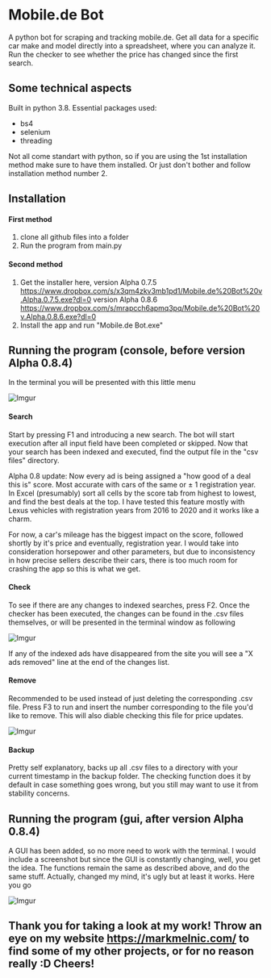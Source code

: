 # Mobile.de Bot
A python bot for scraping and tracking mobile.de. Get all data for a specific car make and model directly into a spreadsheet, where you can analyze it. Run the checker to see whether the price has changed since the first search.

## Some technical aspects
Built in python 3.8. Essential packages used:
 * bs4
 * selenium
 * threading

Not all come standart with python, so if you are using the 1st installation method make sure to have them installed. Or just don't bother and follow installation method number 2.

## Installation
#### First method
1. clone all github files into a folder  
2. Run the program from main.py

#### Second method
1. Get the installer here, version Alpha 0.7.5 
https://www.dropbox.com/s/x3qm4zkv3mb1pd1/Mobile.de%20Bot%20v.Alpha.0.7.5.exe?dl=0
version Alpha 0.8.6 
https://www.dropbox.com/s/mrapcch6apmq3pq/Mobile.de%20Bot%20v.Alpha.0.8.6.exe?dl=0
2. Install the app and run "Mobile.de Bot.exe" 

## Running the program (console, before version Alpha 0.8.4)
In the terminal you will be presented with this little menu

![Imgur](https://i.imgur.com/PzQZO8Rm.png)

#### Search
Start by pressing F1 and introducing a new search. The bot will start execution after all input field have been completed or skipped.
Now that your search has been indexed and executed, find the output file in the "csv files" directory.

Alpha 0.8 update: Now every ad is being assigned a "how good of a deal this is" score. Most accurate with cars of the same or ± 1 registration year. In Excel (presumably) sort all cells by the score tab from highest to lowest, and find the best deals at the top. I have tested this feature mostly with Lexus vehicles with registration years from 2016 to 2020 and it works like a charm.

For now, a car's mileage has the biggest impact on the score, followed shortly by it's price and eventually, registration year. I would take into consideration horsepower and other parameters, but due to inconsistency in how precise sellers describe their cars, there is too much room for crashing the app so this is what we get.

#### Check
To see if there are any changes to indexed searches, press F2. Once the checker has been executed, the changes can be found in the .csv files themselves, or will be presented in the terminal window as following

![Imgur](https://i.imgur.com/ieHLcp8m.png)

If any of the indexed ads have disappeared from the site you will see a "X ads removed" line at the end of the changes list.

#### Remove
Recommended to be used instead of just deleting the corresponding .csv file.
Press F3 to run and insert the number corresponding to the file you'd like to remove. This will also diable checking this file for price updates.

![Imgur](https://i.imgur.com/jEVXJqSm.png)

#### Backup
Pretty self explanatory, backs up all .csv files to a directory with your current timestamp in the backup folder. The checking function does it by default in case something goes wrong, but you still may want to use it from stability concerns.

## Running the program (gui, after version Alpha 0.8.4)
A GUI has been added, so no more need to work with the terminal. I would include a screenshot but since the GUI is constantly changing, well, you get the idea. The functions remain the same as described above, and do the same stuff. Actually, changed my mind, it's ugly but at least it works. Here you go

![Imgur](https://imgur.com/yOauWZI)

## Thank you for taking a look at my work! Throw an eye on my website https://markmelnic.com/ to find some of my other projects, or for no reason really :D Cheers!
